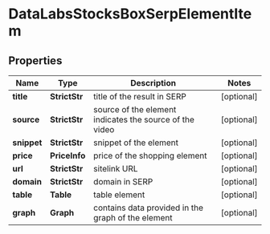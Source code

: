 # DataLabsStocksBoxSerpElementItem


## Properties

| Name | Type | Description | Notes |
|------------ | ------------- | ------------- | -------------|
**title** | **StrictStr** | title of the result in SERP |[optional]|
**source** | **StrictStr** | source of the element<br>indicates the source of the video |[optional]|
**snippet** | **StrictStr** | snippet of the element |[optional]|
**price** | **PriceInfo** | price of the shopping element |[optional]|
**url** | **StrictStr** | sitelink URL |[optional]|
**domain** | **StrictStr** | domain in SERP |[optional]|
**table** | **Table** | table element |[optional]|
**graph** | **Graph** | contains data provided in the graph of the element |[optional]|